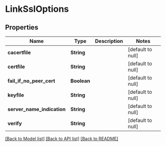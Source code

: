 # LinkSslOptions
## Properties

| Name | Type | Description | Notes |
|------------ | ------------- | ------------- | -------------|
| **cacertfile** | **String** |  | [default to null] |
| **certfile** | **String** |  | [default to null] |
| **fail\_if\_no\_peer\_cert** | **Boolean** |  | [default to null] |
| **keyfile** | **String** |  | [default to null] |
| **server\_name\_indication** | **String** |  | [default to null] |
| **verify** | **String** |  | [default to null] |

[[Back to Model list]](../README.md#documentation-for-models) [[Back to API list]](../README.md#documentation-for-api-endpoints) [[Back to README]](../README.md)


